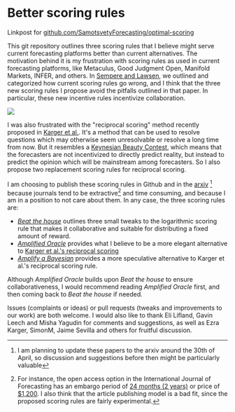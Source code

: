 Better scoring rules
=====================

Linkpost for [github.com/SamotsvetyForecasting/optimal-scoring](https://github.com/SamotsvetyForecasting/optimal-scoring)

This git repository outlines three scoring rules that I believe might serve current forecasting platforms better than current alternatives. The motivation behind it is my frustration with scoring rules as used in current forecasting platforms, like Metaculus, Good Judgment Open, Manifold Markets, INFER, and others. In [Sempere and Lawsen](https://arxiv.org/abs/2106.11248), we outlined and categorized how current scoring rules go wrong, and I think that the three new scoring rules I propose avoid the pitfalls outlined in that paper. In particular, these new incentive rules incentivize collaboration.

![](https://i.imgur.com/rfVQYs3.png)

I was also frustrated with the "reciprocal scoring" method recently proposed in [Karger et al.](https://papers.ssrn.com/sol3/papers.cfm?abstract_id=3954498). It's a method that can be used to resolve questions which may otherwise seem unresolvable or resolve a long time from now. But it resembles a [Keynesian Beauty Contest](https://en.wikipedia.org/wiki/Keynesian_beauty_contest), which means that the forecasters are not incentivized to directly predict reality, but instead to predict the opinion which will be mainstream among forecasters. So I also propose two replacement scoring rules for reciprocal scoring.

I am choosing to publish these scoring rules in Github and in the [arxiv](https://www.arxiv.com/) [^arxiv] because journals tend to be extractive[^elsevier] and time consuming, and because I am in a position to not care about them. In any case, the three scoring rules are:

- [_Beat the house_](https://github.com/SamotsvetyForecasting/optimal-scoring/blob/master/1-beat-the-house/beat-the-house.pdf) outlines three small tweaks to the logarithmic scoring rule that makes it collaborative and suitable for distributing a fixed amount of reward.
- [_Amplified Oracle_](https://github.com/SamotsvetyForecasting/optimal-scoring/blob/master/2-amplified-oracle/amplified-oracle.pdf) provides what I believe to be a more elegant alternative to [Karger et al.'s reciprocal scoring](https://papers.ssrn.com/sol3/papers.cfm?abstract_id=3954498)
- [_Amplify a Bayesian_](https://github.com/SamotsvetyForecasting/optimal-scoring/blob/master/3-amplify-bayesian/amplify-bayesian.pdf) provides a more speculative alternative to Karger et al.'s reciprocal scoring rule.

Although _Amplified Oracle_ builds upon _Beat the house_ to ensure collaborativeness, I would recommend reading _Amplified Oracle_ first, and then coming back to _Beat the house_ if needed.

Issues (complaints or ideas) or pull requests (tweaks and improvements to our work) are both welcome. I would also like to thank Eli Lifland, Gavin Leech and Misha Yagudin for comments and suggestions, as well as Ezra Karger, SimonM, Jaime Sevilla and others for fruitful discussion.

[^arxiv]: I am planning to update these papers to the arxiv around the 30th of April, so discussion and suggestions before then might be particularly valuable
[^elsevier]: For instance, the open access option in the International Journal of Forecasting has an embargo period of [24 months (2 years)](https://www.elsevier.com/journals/international-journal-of-forecasting/0169-2070/open-access-options) or price of [$1,200](https://www.elsevier.com/books-and-journals/journal-pricing/apc-pricelist). I also think that the article publishing model is a bad fit, since the proposed scoring rules are fairly experimental.

